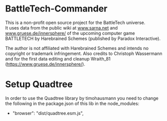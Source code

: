 # BattleTech-Commander

This is a non-profit open source project for the BattleTech universe. <br>
It uses data from the public wiki at www.sarna.net and www.gruese.de/innersphere/ of the upcoming computer game BATTLETECH by Harebrained Schemes (published by Paradox Interactive).

The author is not affiliated with Harebrained Schemes and intends no copyright or trademark infringement.
Also credits to Christoph Wassermann and for the first data editing and cleanup Wraith_81 (https://www.gruese.de/innersphere/).

# Setup Quadtree

In order to use the Quadtree library by timohausmann you need to change the following in the package.json of this lib in the node_modules:

- "browser": "dist/quadtree.esm.js",
